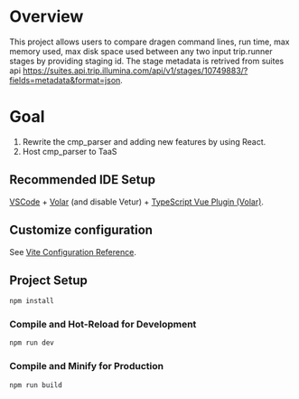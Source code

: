 # Overview
This project allows users to compare dragen command lines, run time, max memory used, max disk space used between any two input trip.runner stages by providing staging id. The stage metadata is retrived from suites api <https://suites.api.trip.illumina.com/api/v1/stages/10749883/?fields=metadata&format=json>.

# Goal
1. Rewrite the cmp_parser and adding new features by using React.
2. Host cmp_parser to TaaS 

## Recommended IDE Setup

[VSCode](https://code.visualstudio.com/) + [Volar](https://marketplace.visualstudio.com/items?itemName=Vue.volar) (and disable Vetur) + [TypeScript Vue Plugin (Volar)](https://marketplace.visualstudio.com/items?itemName=Vue.vscode-typescript-vue-plugin).

## Customize configuration

See [Vite Configuration Reference](https://vitejs.dev/config/).

## Project Setup

```sh
npm install
```

### Compile and Hot-Reload for Development

```sh
npm run dev
```

### Compile and Minify for Production

```sh
npm run build
```

